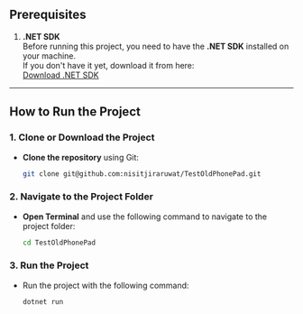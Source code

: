 ## Prerequisites

1. **.NET SDK**  
   Before running this project, you need to have the **.NET SDK** installed on your machine.  
   If you don't have it yet, download it from here:  
   [Download .NET SDK](https://dotnet.microsoft.com/en-us/download)

---

## How to Run the Project

### 1. **Clone or Download the Project**

- **Clone the repository** using Git:
  ```sh
  git clone git@github.com:nisitjiraruwat/TestOldPhonePad.git

### 2. **Navigate to the Project Folder**

- **Open Terminal** and use the following command to navigate to the project folder:
  ```sh
  cd TestOldPhonePad

### 3. **Run the Project**

- Run the project with the following command:
  ```sh
  dotnet run

